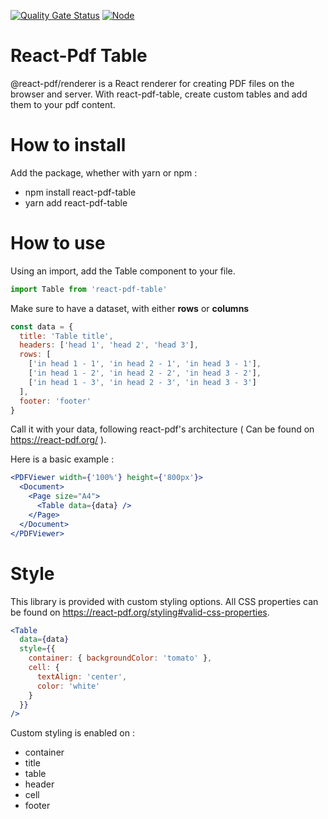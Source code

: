 [![Quality Gate Status](https://sonarcloud.io/api/project_badges/measure?project=Airthium_react-pdf-table&metric=alert_status&token=e529d930e12d2204a38abc165e9416d90bbdf058)](https://sonarcloud.io/summary/new_code?id=Airthium_react-pdf-table)
[![Node](https://github.com/Airthium/react-pdf-table/actions/workflows/node.yml/badge.svg)](https://github.com/Airthium/react-pdf-table/actions/workflows/node.yml)

# React-Pdf Table

@react-pdf/renderer is a React renderer for creating PDF files on the browser and server.
With react-pdf-table, create custom tables and add them to your pdf content.

# How to install

Add the package, whether with yarn or npm :

- npm install react-pdf-table
- yarn add react-pdf-table

# How to use

Using an import, add the Table component to your file.

```jsx
import Table from 'react-pdf-table'
```

Make sure to have a dataset, with either **rows** or **columns**

```jsx
const data = {
  title: 'Table title',
  headers: ['head 1', 'head 2', 'head 3'],
  rows: [
    ['in head 1 - 1', 'in head 2 - 1', 'in head 3 - 1'],
    ['in head 1 - 2', 'in head 2 - 2', 'in head 3 - 2'],
    ['in head 1 - 3', 'in head 2 - 3', 'in head 3 - 3']
  ],
  footer: 'footer'
}
```

Call it with your data, following react-pdf's architecture ( Can be found on https://react-pdf.org/ ).

Here is a basic example :

```jsx
<PDFViewer width={'100%'} height={'800px'}>
  <Document>
    <Page size="A4">
      <Table data={data} />
    </Page>
  </Document>
</PDFViewer>
```

# Style

This library is provided with custom styling options.
All CSS properties can be found on https://react-pdf.org/styling#valid-css-properties.

```jsx
<Table
  data={data}
  style={{
    container: { backgroundColor: 'tomato' },
    cell: {
      textAlign: 'center',
      color: 'white'
    }
  }}
/>
```

Custom styling is enabled on :

- container
- title
- table
- header
- cell
- footer
